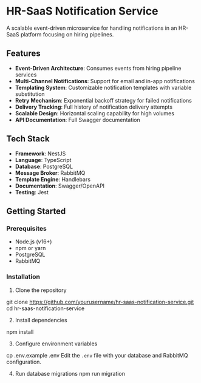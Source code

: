 # HR-SaaS Notification Service

A scalable event-driven microservice for handling notifications in an HR-SaaS platform focusing on hiring pipelines.

## Features

- **Event-Driven Architecture**: Consumes events from hiring pipeline services
- **Multi-Channel Notifications**: Support for email and in-app notifications
- **Templating System**: Customizable notification templates with variable substitution
- **Retry Mechanism**: Exponential backoff strategy for failed notifications
- **Delivery Tracking**: Full history of notification delivery attempts
- **Scalable Design**: Horizontal scaling capability for high volumes
- **API Documentation**: Full Swagger documentation

## Tech Stack

- **Framework**: NestJS
- **Language**: TypeScript
- **Database**: PostgreSQL
- **Message Broker**: RabbitMQ
- **Template Engine**: Handlebars
- **Documentation**: Swagger/OpenAPI
- **Testing**: Jest

## Getting Started

### Prerequisites

- Node.js (v16+)
- npm or yarn
- PostgreSQL
- RabbitMQ

### Installation

1. Clone the repository

git clone https://github.com/yourusername/hr-saas-notification-service.git
cd hr-saas-notification-service


2. Install dependencies

npm install


3. Configure environment variables

cp .env.example .env
Edit the `.env` file with your database and RabbitMQ configuration.

4. Run database migrations
npm run migration